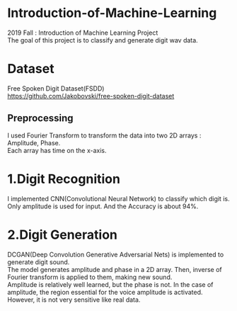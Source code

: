# Introduction-of-Machine-Learning
2019 Fall : Introduction of Machine Learning Project</br>
The goal of this project is to classify and generate digit wav data.</br>

Dataset
==============
Free Spoken Digit Dataset(FSDD)</br>
https://github.com/Jakobovski/free-spoken-digit-dataset</br>

Preprocessing
---------------
I used Fourier Transform to transform the data into two 2D arrays : Amplitude, Phase.</br>
Each array has time on the x-axis.</br>

1.Digit Recognition
==================
I implemented CNN(Convolutional Neural Network) to classify which digit is.</br>
Only amplitude is used for input. And the Accuracy is about 94%.</br>

2.Digit Generation
=====================
DCGAN(Deep Convolution Generative Adversarial Nets) is implemented to generate digit sound.</br>
The model generates amplitude and phase in a 2D array. Then, inverse of Fourier transform is applied to them, making new sound.</br>
Amplitude is relatively well learned, but the phase is not. In the case of amplitude, the region essential for the voice amplitude is activated. However, it is not very sensitive like real data.

